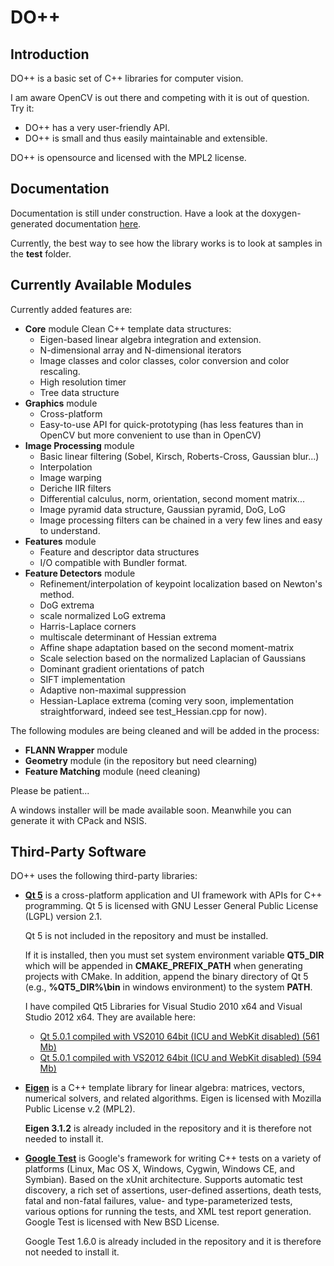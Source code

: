 DO++
==========

## Introduction
DO++ is a basic set of C++ libraries for computer vision.

I am aware OpenCV is out there and competing with it is out of question.
Try it:
* DO++ has a very user-friendly API.
* DO++ is small and thus easily maintainable and extensible.

DO++ is opensource and licensed with the MPL2 license.

## Documentation
Documentation is still under construction. Have a look at the doxygen-generated documentation [here](http://davidok8.github.io/doplusplus/).

Currently, the best way to see how the library works is to look at samples in the **test** folder.

## Currently Available Modules
Currently added features are:
- **Core** module
  Clean C++ template data structures:
  * Eigen-based linear algebra integration and extension.
  * N-dimensional array and N-dimensional iterators
  * Image classes and color classes, color conversion and color rescaling.
  * High resolution timer
  * Tree data structure
- **Graphics** module
  * Cross-platform
  * Easy-to-use API for quick-prototyping
  (has less features than in OpenCV but more convenient to use than in OpenCV)
- **Image Processing** module
  * Basic linear filtering (Sobel, Kirsch, Roberts-Cross, Gaussian blur...)
  * Interpolation
  * Image warping
  * Deriche IIR filters
  * Differential calculus, norm, orientation, second moment matrix...
  * Image pyramid data structure, Gaussian pyramid, DoG, LoG
  * Image processing filters can be chained in a very few lines and easy to understand.
- **Features** module
  * Feature and descriptor data structures
  * I/O compatible with Bundler format.
- **Feature Detectors** module
  * Refinement/interpolation of keypoint localization based on Newton's method.
  * DoG extrema
  * scale normalized LoG extrema
  * Harris-Laplace corners
  * multiscale determinant of Hessian extrema
  * Affine shape adaptation based on the second moment-matrix
  * Scale selection based on the normalized Laplacian of Gaussians
  * Dominant gradient orientations of patch
  * SIFT implementation
  * Adaptive non-maximal suppression
  * Hessian-Laplace extrema (coming very soon, implementation straightforward, indeed see test_Hessian.cpp for now).

The following modules are being cleaned and will be added in the process:
- **FLANN Wrapper** module
- **Geometry** module (in the repository but need clearning)
- **Feature Matching** module (need cleaning)

Please be patient...

A windows installer will be made available soon. Meanwhile you can generate it with CPack and NSIS.

## Third-Party Software
DO++ uses the following third-party libraries:

- [**Qt 5**](qt-project.org) is a cross-platform application and UI framework with APIs for C++ programming.
  Qt 5 is licensed with GNU Lesser General Public License (LGPL) version 2.1.
  
  Qt 5 is not included in the repository and must be installed. 
  
  If it is installed, then you must set system environment variable **QT5_DIR** which will be appended in **CMAKE_PREFIX_PATH** when generating projects with CMake. In addition, append the binary directory of Qt 5 (e.g., **%QT5_DIR%\bin** in windows environment) to the system **PATH**.
  
  I have compiled Qt5 Libraries for Visual Studio 2010 x64 and Visual Studio 2012 x64.
  They are available here:
  - [Qt 5.0.1 compiled with VS2010 64bit (ICU and WebKit disabled) (561 Mb)](https://dl.dropbox.com/u/80774144/repositories/qt-5.0.1-msvc2010-x64.7z)
  - [Qt 5.0.1 compiled with VS2012 64bit (ICU and WebKit disabled) (594 Mb)](https://dl.dropbox.com/u/80774144/repositories/qt-5.0.1-msvc2012-x64.7z)

- [**Eigen**](http://eigen.tuxfamily.org/) is a C++ template library for linear algebra: matrices, vectors, numerical solvers, and related algorithms. Eigen is licensed with Mozilla Public License v.2 (MPL2).
  
  **Eigen 3.1.2** is already included in the repository and it is therefore not needed to install it.

- [**Google Test**](https://code.google.com/p/googletest/) is Google's framework for writing C++ tests on a variety of platforms (Linux, Mac OS X, Windows, Cygwin, Windows CE, and Symbian). Based on the xUnit architecture. Supports automatic test discovery, a rich set of assertions, user-defined assertions, death tests, fatal and non-fatal failures, value- and type-parameterized tests, various options for running the tests, and XML test report generation. Google Test is licensed with New BSD License.
  
  Google Test 1.6.0 is already included in the repository and it is therefore not needed to install it.
